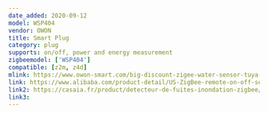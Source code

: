 ```yaml
---
date_added: 2020-09-12
model: WSP404
vendor: OWON
title: Smart Plug
category: plug
supports: on/off, power and energy measurement
zigbeemodel: ['WSP404']
compatible: [z2m, z4d]
mlink: https://www.owon-smart.com/big-discount-zigee-water-sensor-tuya-wifi-smart-plug-us-wsp-404-ty-owon-2-product/
link: https://www.alibaba.com/product-detail/US-ZigBee-remote-on-off-setting_62496574196.html
link2: https://casaia.fr/product/detecteur-de-fuites-inondation-zigbee/
link3: 
---
```

